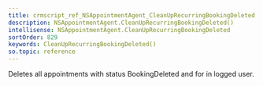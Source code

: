 ```yaml
---
title: crmscript_ref_NSAppointmentAgent_CleanUpRecurringBookingDeleted
description: NSAppointmentAgent.CleanUpRecurringBookingDeleted()
intellisense: NSAppointmentAgent.CleanUpRecurringBookingDeleted
sortOrder: 829
keywords: CleanUpRecurringBookingDeleted()
so.topic: reference
---
```



Deletes all appointments with status BookingDeleted and for in logged user.


